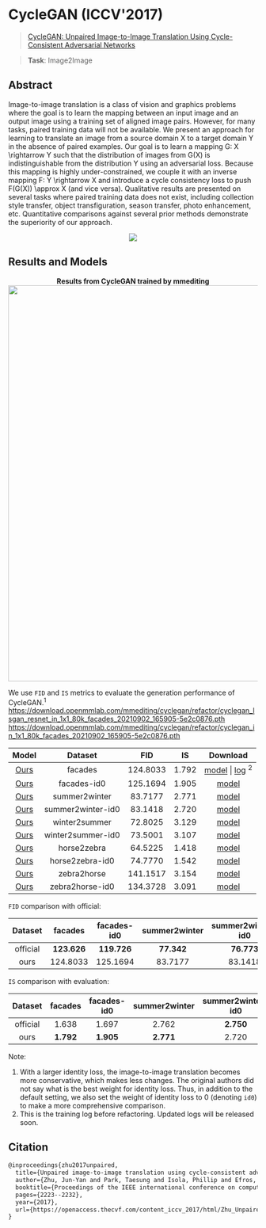 # CycleGAN (ICCV'2017)

> [CycleGAN: Unpaired Image-to-Image Translation Using Cycle-Consistent Adversarial Networks](https://openaccess.thecvf.com/content_iccv_2017/html/Zhu_Unpaired_Image-To-Image_Translation_ICCV_2017_paper.html)

> **Task**: Image2Image

<!-- [ALGORITHM] -->

## Abstract

<!-- [ABSTRACT] -->

Image-to-image translation is a class of vision and graphics problems where the goal is to learn the mapping between an input image and an output image using a training set of aligned image pairs. However, for many tasks, paired training data will not be available. We present an approach for learning to translate an image from a source domain X to a target domain Y in the absence of paired examples. Our goal is to learn a mapping G: X \\rightarrow Y such that the distribution of images from G(X) is indistinguishable from the distribution Y using an adversarial loss. Because this mapping is highly under-constrained, we couple it with an inverse mapping F: Y \\rightarrow X and introduce a cycle consistency loss to push F(G(X)) \\approx X (and vice versa). Qualitative results are presented on several tasks where paired training data does not exist, including collection style transfer, object transfiguration, season transfer, photo enhancement, etc. Quantitative comparisons against several prior methods demonstrate the superiority of our approach.

<!-- [IMAGE] -->

<div align=center>
<img src="https://user-images.githubusercontent.com/28132635/143049598-23c24d98-7a64-4ab3-a9ba-351db6a0a53d.JPG" />
</div>

## Results and Models

<div align="center">
  <b> Results from CycleGAN trained by mmediting</b>
  <br/>
  <img src="https://user-images.githubusercontent.com/22982797/114303527-108ed200-9b01-11eb-978c-274392e4d8e0.PNG" width="800"/>
</div>

We use `FID` and `IS` metrics to evaluate the generation performance of CycleGAN.<sup>1</sup>
https://download.openmmlab.com/mmediting/cyclegan/refactor/cyclegan_lsgan_resnet_in_1x1_80k_facades_20210902_165905-5e2c0876.pth
https://download.openmmlab.com/mmediting/cyclegan/refactor/cyclegan_in_1x1_80k_facades_20210902_165905-5e2c0876.pth

|                                 Model                                  |      Dataset      |   FID    |  IS   |                                               Download                                               |
| :--------------------------------------------------------------------: | :---------------: | :------: | :---: | :--------------------------------------------------------------------------------------------------: |
|      [Ours](./cyclegan_lsgan-resnet-in_1xb1-80kiters_facades.py)       |      facades      | 124.8033 | 1.792 | [model](https://download.openmmlab.com/mmediting/cyclegan/refactor/cyclegan_lsgan_resnet_in_1x1_80k_facades_20210902_165905-5e2c0876.pth) \| [log](https://download.openmmlab.com/mmediting/cyclegan/cyclegan_lsgan_resnet_in_1x1_80k_facades_20210317_160938.log.json) <sup>2</sup> |
|    [Ours](./cyclegan_lsgan-id0-resnet-in_1xb1-80kiters_facades.py)     |    facades-id0    | 125.1694 | 1.905 | [model](https://download.openmmlab.com/mmediting/cyclegan/refactor/cyclegan_lsgan_id0_resnet_in_1x1_80k_facades_convert-bgr_20210902_164411-d8e72b45.pth) |
|   [Ours](./cyclegan_lsgan-resnet-in_1xb1-250kiters_summer2winter.py)   |   summer2winter   | 83.7177  | 2.771 | [model](https://download.openmmlab.com/mmediting/cyclegan/refactor/cyclegan_lsgan_resnet_in_1x1_246200_summer2winter_convert-bgr_20210902_165932-fcf08dc1.pth) |
| [Ours](./cyclegan_lsgan-id0-resnet-in_1xb1-250kiters_summer2winter.py) | summer2winter-id0 | 83.1418  | 2.720 | [model](https://download.openmmlab.com/mmediting/cyclegan/refactor/cyclegan_lsgan_id0_resnet_in_1x1_246200_summer2winter_convert-bgr_20210902_165640-8b825581.pth) |
|   [Ours](./cyclegan_lsgan-resnet-in_1xb1-250kiters_summer2winter.py)   |   winter2summer   | 72.8025  | 3.129 | [model](https://download.openmmlab.com/mmediting/cyclegan/refactor/cyclegan_lsgan_resnet_in_1x1_246200_summer2winter_convert-bgr_20210902_165932-fcf08dc1.pth) |
| [Ours](./cyclegan_lsgan-id0-resnet-in_1xb1-250kiters_summer2winter.py) | winter2summer-id0 | 73.5001  | 3.107 | [model](https://download.openmmlab.com/mmediting/cyclegan/refactor/cyclegan_lsgan_id0_resnet_in_1x1_246200_summer2winter_convert-bgr_20210902_165640-8b825581.pth) |
|    [Ours](./cyclegan_lsgan-resnet-in_1xb1-270kiters_horse2zebra.py)    |    horse2zebra    | 64.5225  | 1.418 | [model](https://download.openmmlab.com/mmediting/cyclegan/refactor/cyclegan_lsgan_resnet_in_1x1_266800_horse2zebra_convert-bgr_20210902_170004-a32c733a.pth) |
|  [Ours](./cyclegan_lsgan-id0-resnet-in_1xb1-270kiters_horse2zebra.py)  |  horse2zebra-id0  | 74.7770  | 1.542 | [model](https://download.openmmlab.com/mmediting/cyclegan/refactor/cyclegan_lsgan_id0_resnet_in_1x1_266800_horse2zebra_convert-bgr_20210902_165724-77c9c806.pth) |
|    [Ours](./cyclegan_lsgan-resnet-in_1xb1-270kiters_horse2zebra.py)    |    zebra2horse    | 141.1517 | 3.154 | [model](https://download.openmmlab.com/mmediting/cyclegan/refactor/cyclegan_lsgan_resnet_in_1x1_266800_horse2zebra_convert-bgr_20210902_170004-a32c733a.pth) |
|  [Ours](./cyclegan_lsgan-id0-resnet-in_1xb1-270kiters_horse2zebra.py)  |  zebra2horse-id0  | 134.3728 | 3.091 | [model](https://download.openmmlab.com/mmediting/cyclegan/refactor/cyclegan_lsgan_id0_resnet_in_1x1_266800_horse2zebra_convert-bgr_20210902_165724-77c9c806.pth) |

`FID` comparison with official:

<!-- SKIP THIS TABLE -->

| Dataset  |   facades   | facades-id0 | summer2winter | summer2winter-id0 | winter2summer | winter2summer-id0 | horse2zebra | horse2zebra-id0 | zebra2horse | zebra2horse-id0 |  average   |
| :------: | :---------: | :---------: | :-----------: | :---------------: | :-----------: | :---------------: | :---------: | :-------------: | :---------: | :-------------: | :--------: |
| official | **123.626** | **119.726** |  **77.342**   |    **76.773**     |  **72.631**   |      74.239       | **62.111**  |     77.202      | **138.646** |   **137.050**   | **95.935** |
|   ours   |  124.8033   |  125.1694   |    83.7177    |      83.1418      |    72.8025    |    **73.5001**    |   64.5225   |   **74.7770**   |  141.1571   |  **134.3728**   |   97.79    |

`IS` comparison with evaluation:

<!-- SKIP THIS TABLE -->

| Dataset  |  facades  | facades-id0 | summer2winter | summer2winter-id0 | winter2summer | winter2summer-id0 | horse2zebra | horse2zebra-id0 | zebra2horse | zebra2horse-id0 |  average  |
| :------: | :-------: | :---------: | :-----------: | :---------------: | :-----------: | :---------------: | :---------: | :-------------: | :---------: | :-------------: | :-------: |
| official |   1.638   |    1.697    |     2.762     |     **2.750**     |   **3.293**   |     **3.110**     |    1.375    |    **1.584**    |  **3.186**  |      3.047      |   2.444   |
|   ours   | **1.792** |  **1.905**  |   **2.771**   |       2.720       |     3.129     |       3.107       |  **1.418**  |      1.542      |    3.154    |    **3.091**    | **2.462** |

Note:

1. With a larger identity loss, the image-to-image translation becomes more conservative, which makes less changes. The original authors did not say what is the best weight for identity loss. Thus, in addition to the default setting, we also set the weight of identity loss to 0 (denoting `id0`) to make a more comprehensive comparison.
2. This is the training log before refactoring. Updated logs will be released soon.

## Citation

```latex
@inproceedings{zhu2017unpaired,
  title={Unpaired image-to-image translation using cycle-consistent adversarial networks},
  author={Zhu, Jun-Yan and Park, Taesung and Isola, Phillip and Efros, Alexei A},
  booktitle={Proceedings of the IEEE international conference on computer vision},
  pages={2223--2232},
  year={2017},
  url={https://openaccess.thecvf.com/content_iccv_2017/html/Zhu_Unpaired_Image-To-Image_Translation_ICCV_2017_paper.html},
}
```

